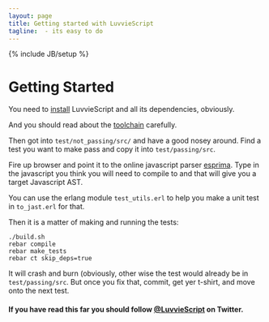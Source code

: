 ```yaml
---
layout: page
title: Getting started with LuvvieScript
tagline:  - its easy to do
---
```

{% include JB/setup %}

Getting Started
===============

You need to <a href="install.html">install</a> LuvvieScript and all its dependencies, obviously.

And you should read about the <a href="toolchain.html">toolchain</a> carefully.

Then got into ``test/not_passing/src/`` and have a good nosey around. Find a test you want to make pass and copy it into ``test/passing/src``.

Fire up browser and point it to the online javascript parser <a href="http://esprima.org/demo/parse">esprima</a>. Type in the javascript you think you will need to compile to and that will give you a target Javascript AST.

You can use the erlang module ``test_utils.erl`` to help you make a unit test in ``to_jast.erl`` for that.

Then it is a matter of making and running the tests:
```
./build.sh
rebar compile
rebar make_tests
rebar ct skip_deps=true
```

It will crash and burn (obviously, other wise the test would already be in ``test/passing/src``. But once you fix that, commit, get yer t-shirt, and move onto the next test.

  <div class='well'>
     <h4 class='text-info'>If you have read this far you should follow <a href='http://twitter.com/luvviescript'>@LuvvieScript</a> on Twitter.</h4>
  </div>

